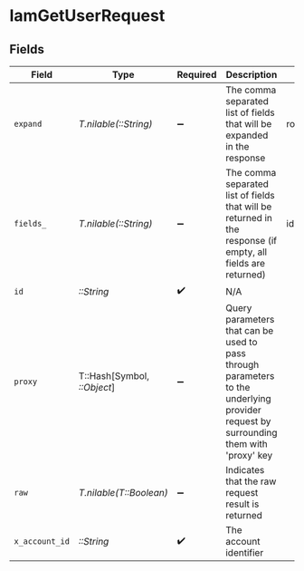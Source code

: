 # IamGetUserRequest


## Fields

| Field                                                                                                                                                                                | Type                                                                                                                                                                                 | Required                                                                                                                                                                             | Description                                                                                                                                                                          | Example                                                                                                                                                                              |
| ------------------------------------------------------------------------------------------------------------------------------------------------------------------------------------ | ------------------------------------------------------------------------------------------------------------------------------------------------------------------------------------ | ------------------------------------------------------------------------------------------------------------------------------------------------------------------------------------ | ------------------------------------------------------------------------------------------------------------------------------------------------------------------------------------ | ------------------------------------------------------------------------------------------------------------------------------------------------------------------------------------ |
| `expand`                                                                                                                                                                             | *T.nilable(::String)*                                                                                                                                                                | :heavy_minus_sign:                                                                                                                                                                   | The comma separated list of fields that will be expanded in the response                                                                                                             | roles,groups                                                                                                                                                                         |
| `fields_`                                                                                                                                                                            | *T.nilable(::String)*                                                                                                                                                                | :heavy_minus_sign:                                                                                                                                                                   | The comma separated list of fields that will be returned in the response (if empty, all fields are returned)                                                                         | id,remote_id,first_name,last_name,name,primary_email_address,username,roles,groups,status,avatar,is_bot_user,last_active_at,last_login_at,created_at,updated_at,multi_factor_enabled |
| `id`                                                                                                                                                                                 | *::String*                                                                                                                                                                           | :heavy_check_mark:                                                                                                                                                                   | N/A                                                                                                                                                                                  |                                                                                                                                                                                      |
| `proxy`                                                                                                                                                                              | T::Hash[Symbol, *::Object*]                                                                                                                                                          | :heavy_minus_sign:                                                                                                                                                                   | Query parameters that can be used to pass through parameters to the underlying provider request by surrounding them with 'proxy' key                                                 |                                                                                                                                                                                      |
| `raw`                                                                                                                                                                                | *T.nilable(T::Boolean)*                                                                                                                                                              | :heavy_minus_sign:                                                                                                                                                                   | Indicates that the raw request result is returned                                                                                                                                    |                                                                                                                                                                                      |
| `x_account_id`                                                                                                                                                                       | *::String*                                                                                                                                                                           | :heavy_check_mark:                                                                                                                                                                   | The account identifier                                                                                                                                                               |                                                                                                                                                                                      |